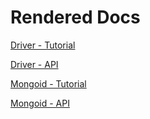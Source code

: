 # Rendered Docs

[Driver - Tutorial](https://p-mongo.github.io/rendered-docs/driver/tutorial/)

[Driver - API](https://p-mongo.github.io/rendered-docs/driver/api/)

[Mongoid - Tutorial](https://p-mongo.github.io/rendered-docs/mongoid/tutorial/)

[Mongoid - API](https://p-mongo.github.io/rendered-docs/mongoid/api/)
